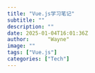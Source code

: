 ```yaml
---
title: "Vue.js学习笔记"
subtitle: ""
description: ""
date: 2025-01-04T16:01:36Z
author:      "Wayne"
image: ""
tags: ["Vue.js"]
categories: ["Tech"]
---
```

